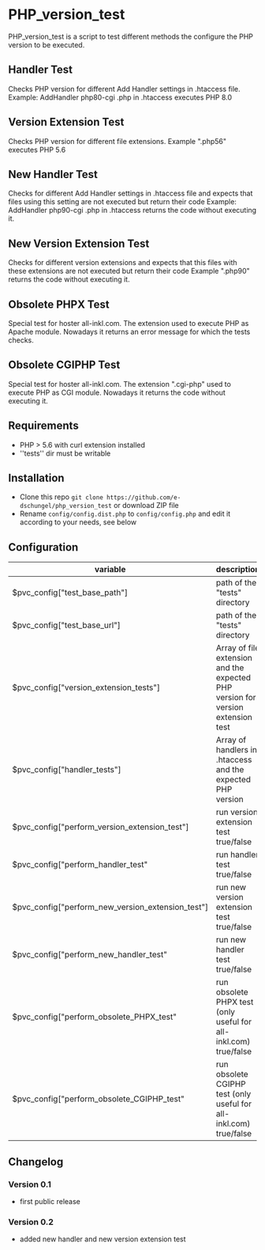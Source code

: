 # PHP_version_test
PHP_version_test is a script to test different methods the configure the PHP version to be executed.

## Handler Test
Checks PHP version for different Add Handler settings in .htaccess file.
Example: AddHandler php80-cgi .php in .htaccess executes PHP 8.0

## Version Extension Test
Checks PHP version for different file extensions.
Example ".php56" executes PHP 5.6

## New Handler Test
Checks for different Add Handler settings in .htaccess file and expects that files using this setting are not executed but return their code
Example: AddHandler php90-cgi .php in .htaccess returns the code without executing it.

## New Version Extension Test
Checks for different version extensions and expects that this files with these extensions are not executed but return their code
Example ".php90" returns the code without executing it.

## Obsolete PHPX Test
Special test for hoster all-inkl.com.
The extension used to execute PHP as Apache module.
Nowadays it returns an error message for which the tests checks.

## Obsolete CGIPHP Test
Special test for hoster all-inkl.com.
The extension ".cgi-php" used to execute PHP as CGI module.
Nowadays it returns the code without executing it.


## Requirements
* PHP > 5.6 with curl extension installed
* ''tests'' dir must be writable

## Installation
* Clone this repo `git clone https://github.com/e-dschungel/php_version_test` or download ZIP file
* Rename `config/config.dist.php` to `config/config.php` and edit it according to your needs, see below

## Configuration
|variable|description|
|---|---|
$pvc_config["test_base_path"] | path of the "tests" directory|
$pvc_config["test_base_url"] | path of the "tests" directory|
$pvc_config["version_extension_tests"]| Array of file extension and the expected PHP version for version extension test|
$pvc_config["handler_tests"]| Array of handlers in .htaccess and the expected PHP version|
$pvc_config["perform_version_extension_test"]| run version extension test true/false|
$pvc_config["perform_handler_test"| run handler test true/false|
$pvc_config["perform_new_version_extension_test"]| run new version extension test true/false|
$pvc_config["perform_new_handler_test"| run new handler test true/false|
$pvc_config["perform_obsolete_PHPX_test"| run obsolete PHPX test (only useful for all-inkl.com) true/false|
$pvc_config["perform_obsolete_CGIPHP_test"|run obsolete CGIPHP test (only useful for all-inkl.com) true/false|

## Changelog
### Version 0.1
* first public release

### Version 0.2
* added new handler and new version extension test
